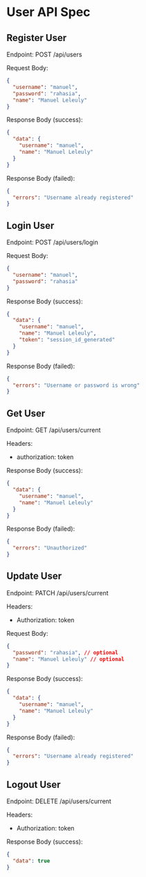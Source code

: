 # User API Spec

## Register User

Endpoint: POST /api/users

Request Body:

```json
{
  "username": "manuel",
  "password": "rahasia",
  "name": "Manuel Leleuly"
}
```

Response Body (success):

```json
{
  "data": {
    "username": "manuel",
    "name": "Manuel Leleuly"
  }
}
```

Response Body (failed):

```json
{
  "errors": "Username already registered"
}
```

## Login User

Endpoint: POST /api/users/login

Request Body:

```json
{
  "username": "manuel",
  "password": "rahasia"
}
```

Response Body (success):

```json
{
  "data": {
    "username": "manuel",
    "name": "Manuel Leleuly",
    "token": "session_id_generated"
  }
}
```

Response Body (failed):

```json
{
  "errors": "Username or password is wrong"
}
```

## Get User

Endpoint: GET /api/users/current

Headers:

- authorization: token

Response Body (success):

```json
{
  "data": {
    "username": "manuel",
    "name": "Manuel Leleuly"
  }
}
```

Response Body (failed):

```json
{
  "errors": "Unauthorized"
}
```

## Update User

Endpoint: PATCH /api/users/current

Headers:

- Authorization: token

Request Body:

```json
{
  "password": "rahasia", // optional
  "name": "Manuel Leleuly" // optional
}
```

Response Body (success):

```json
{
  "data": {
    "username": "manuel",
    "name": "Manuel Leleuly"
  }
}
```

Response Body (failed):

```json
{
  "errors": "Username already registered"
}
```

## Logout User

Endpoint: DELETE /api/users/current

Headers:

- Authorization: token

Response Body (success):

```json
{
  "data": true
}
```
